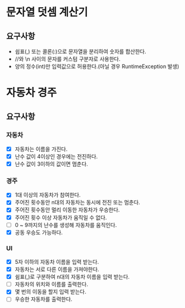 # 문자열 덧셈 계산기

## 요구사항
- 쉽표(,) 또는 콜론(:)으로 문자열을 분리하여 숫자를 합산한다.
- //와 \n 사이의 문자를 커스텀 구분자로 사용한다.
- 양의 정수(int)만 입력값으로 허용한다.(아닐 경우 RuntimeException 발생)

# 자동차 경주
## 요구사항
### 자동차
- [x] 자동차는 이름을 가진다.
- [x] 난수 값이 4이상인 경우에는 전진하다.
- [x] 난수 값이 3이하의 값이면 멈춘다.

### 경주
- [x] 1대 이상의 자동차가 참여한다.
- [x] 주어진 횟수동안 n대의 자동차는 동시에 전진 또는 멈춘다.
- [x] 주어진 횟수동안 멀리 이동한 자동차가 우승한다.
- [x] 주어진 횟수 이상 자동차가 움직일 수 없다.
- [ ] 0 ~ 9까지의 난수를 생성해 자동차를 움직인다.
- [x] 공동 우승도 가능하다.

### UI
- [x] 5자 이하의 자동차 이름을 입력 받는다.
- [x] 자동차는 서로 다른 이름을 가져야한다.
- [x] 쉼표(,)로 구분하여 n대의 자동차 이름을 입력 받는다.
- [ ] 자동차의 위치와 이름를 출력한다.
- [x] 몇 번의 이동을 할지 입력 받는다.
- [ ] 우승한 자동차를 출력한다.
